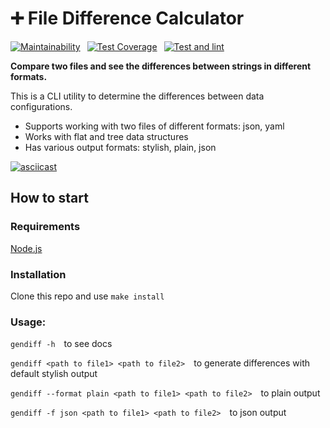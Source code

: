 # ➕ File Difference Calculator
[![Maintainability](https://api.codeclimate.com/v1/badges/570939e31f8a1aaf6854/maintainability)](https://codeclimate.com/github/AINER/frontend-project-46/maintainability) 
[![Test Coverage](https://api.codeclimate.com/v1/badges/570939e31f8a1aaf6854/test_coverage)](https://codeclimate.com/github/AINER/frontend-project-46/test_coverage) 
[![Test and lint](https://github.com/AINER/frontend-project-46/actions/workflows/test_and_lint.yml/badge.svg?event=push)](https://github.com/AINER/frontend-project-46/actions/workflows/test_and_lint.yml) 

__Compare two files and see the differences between strings in different formats.__

This is a CLI utility to determine the differences between data configurations.

* Supports working with two files of different formats: json, yaml
* Works with flat and tree data structures
* Has various output formats: stylish, plain, json

[![asciicast](https://asciinema.org/a/vdJ5Tv08IF3BWjyInForTYajO.svg)](https://asciinema.org/a/vdJ5Tv08IF3BWjyInForTYajO)

## How to start
### Requirements
[Node.js](https://nodejs.org/en)

### Installation
Clone this repo and use `make install`


### Usage:

`gendiff -h`  to see docs

`gendiff <path to file1> <path to file2>`  to generate differences with default stylish output

`gendiff --format plain <path to file1> <path to file2>`  to plain output

`gendiff -f json <path to file1> <path to file2>`  to json output
